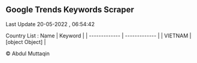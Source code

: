 

## Google Trends Keywords Scraper 
 
Last Update 20-05-2022 , 06:54:42

Country List :
 Name  | Keyword |
| ------------- | ------------- |
| VIETNAM | [object Object] |



© Abdul Muttaqin 
